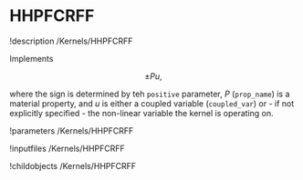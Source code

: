 # HHPFCRFF
!description /Kernels/HHPFCRFF

Implements

$$
\pm P u,
$$

where the sign is determined by teh `positive` parameter, $P$ (`prop_name`) is a
material property, and $u$ is either a coupled variable (`coupled_var`)
or - if not explicitly specified - the non-linear variable the kernel is operating on.

!parameters /Kernels/HHPFCRFF

!inputfiles /Kernels/HHPFCRFF

!childobjects /Kernels/HHPFCRFF
